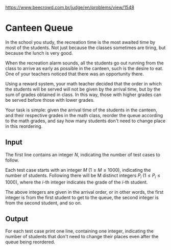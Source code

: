 https://www.beecrowd.com.br/judge/en/problems/view/1548

# Canteen Queue

In the school you study, the recreation time is the most awaited time by most
of the students. Not just because the classes sometimes are tiring, but
because the lunch is very good.

When the recreation alarm sounds, all the students go out running from the
class to arrive as early as possible in the canteen, such is the desire to
eat. One of your teachers noticed that there was an opportunity there.

Using a reward system, your math teacher decided that the order in which the
students will be served will not be given by the arrival time, but by the sum
of grades obtained in class. In this way, those with higher grades can be
served before those with lower grades.

Your task is simple: given the arrival time of the students in the canteen,
and their respective grades in the math class, reorder the queue according to
the math grades, and say how many students don't need to change place in this
reordering.

## Input

The first line contains an integer $N$, indicating the number of test cases to
follow.

Each test case starts with an integer $M$ ($1 \leq M \leq 1000$), indicating
the number of students. Following there will be M distinct integers $P_i$
($1 \leq P_i \leq 1000$), where the $i$-th integer indicates the grade of the
$i$-th student.

The above integers are given in the arrival order, or in other words, the
first integer is from the first student to get to the queue, the second
integer is from the second student, and so on.

## Output

For each test case print one line, containing one integer, indicating the
number of students that don't need to change their places even after the queue
being reordered.

